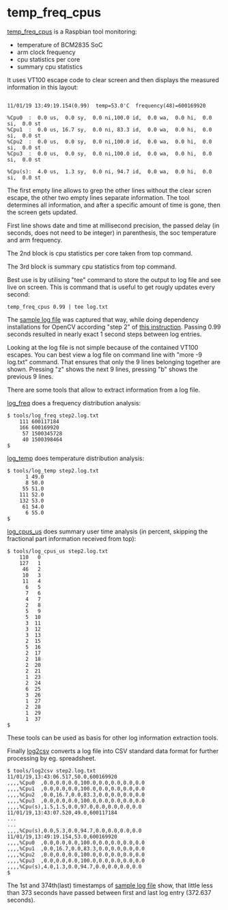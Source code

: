# temp_freq_cpus

[temp_freq_cpus](tools/temp_freq_cpus) is a Raspbian tool monitoring:
* temperature of BCM2835 SoC
* arm clock frequency
* cpu statistics per core
* summary cpu statistics

It uses VT100 escape code to clear screen and then displays the measured information in this layout:


```

11/01/19 13:49:19.154(0.99)  temp=53.0'C  frequency(48)=600169920

%Cpu0  :  0.0 us,  0.0 sy,  0.0 ni,100.0 id,  0.0 wa,  0.0 hi,  0.0 si,  0.0 st
%Cpu1  :  0.0 us, 16.7 sy,  0.0 ni, 83.3 id,  0.0 wa,  0.0 hi,  0.0 si,  0.0 st
%Cpu2  :  0.0 us,  0.0 sy,  0.0 ni,100.0 id,  0.0 wa,  0.0 hi,  0.0 si,  0.0 st
%Cpu3  :  0.0 us,  0.0 sy,  0.0 ni,100.0 id,  0.0 wa,  0.0 hi,  0.0 si,  0.0 st

%Cpu(s):  4.0 us,  1.3 sy,  0.0 ni, 94.7 id,  0.0 wa,  0.0 hi,  0.0 si,  0.0 st

```

The first empty line allows to grep the other lines without the clear scren escape, the other two empty lines separate information. The tool determines all information, and after a specific amount of time is gone, then the screen gets updated.

First line shows date and  time at millisecond precision, the passed delay (in seconds, does not need to be integer) in parenthesis, the soc temperature and arm frequency.

The 2nd block is cpu statistics per core taken from top command.

The 3rd block is summary cpu statistics from top command.


Best use is by utilising "tee" command to store the output to log file and see live on screen. This is command that is useful to get rougly updates every second:

    temp_freq_cpus 0.99 | tee log.txt

The [sample log file](step2.log.txt) was captured that way, while doing dependency installations for OpenCV according "step 2" of [this instruction](https://www.pyimagesearch.com/2019/09/16/install-opencv-4-on-raspberry-pi-4-and-raspbian-buster/). Passing 0.99 seconds resulted in nearly exact 1 second steps between log entries.

Looking at the log file is not simple because of the contained VT100 escapes. You can best view a log file on command line with "more -9 log.txt" command. That ensures that only the 9 lines belonging together are shown. Pressing "z" shows the next 9 lines, pressing "b" shows the previous 9 lines.

There are some tools that allow to extract information from a log file.

[log_freq](tools/log_frew) does a frequency distribution analysis:

    $ tools/log_freq step2.log.txt 
        111 600117184
        166 600169920
         57 1500345728
         40 1500398464
    $

[log_temp](tools/log_temp) does temperature distribution analysis:

    $ tools/log_temp step2.log.txt 
          1 49.0
          8 50.0
         55 51.0
        111 52.0
        132 53.0
         61 54.0
          6 55.0
    $

[log_cpus_us](tools/log_cpus_us) does summary user time analysis (in percent, skipping the fractional part information received from top):

    $ tools/log_cpus_us step2.log.txt 
        110   0
        127   1
         46   2
         10   3
         11   4
          6   5
          7   6
          4   7
          2   8
          5   9
          5  10
          3  11
          3  12
          3  13
          2  15
          5  16
          2  17
          2  18
          2  20
          2  21
          1  23
          2  24
          6  25
          3  26
          1  27
          2  28
          1  29
          1  37
    $

These tools can be used as basis for other log information extraction tools.

Finally [log2csv](tools/log2csv) converts a log file into CSV standard data format for further processing by eg. spreadsheet.

    $ tools/log2csv step2.log.txt
    11/01/19,13:43:06.517,50.0,600169920
    ,,,,%Cpu0  ,0.0,0.0,0.0,100.0,0.0,0.0,0.0,0.0
    ,,,,%Cpu1  ,0.0,0.0,0.0,100.0,0.0,0.0,0.0,0.0
    ,,,,%Cpu2  ,0.0,16.7,0.0,83.3,0.0,0.0,0.0,0.0
    ,,,,%Cpu3  ,0.0,0.0,0.0,100.0,0.0,0.0,0.0,0.0
    ,,,,%Cpu(s),1.5,1.5,0.0,97.0,0.0,0.0,0.0,0.0
    11/01/19,13:43:07.520,49.0,600117184
    ...
    ...
    ,,,,%Cpu(s),0.0,5.3,0.0,94.7,0.0,0.0,0.0,0.0
    11/01/19,13:49:19.154,53.0,600169920
    ,,,,%Cpu0  ,0.0,0.0,0.0,100.0,0.0,0.0,0.0,0.0
    ,,,,%Cpu1  ,0.0,16.7,0.0,83.3,0.0,0.0,0.0,0.0
    ,,,,%Cpu2  ,0.0,0.0,0.0,100.0,0.0,0.0,0.0,0.0
    ,,,,%Cpu3  ,0.0,0.0,0.0,100.0,0.0,0.0,0.0,0.0
    ,,,,%Cpu(s),4.0,1.3,0.0,94.7,0.0,0.0,0.0,0.0
    $

The 1st and 374th(last) timestamps of [sample log file](step2.log.txt) show, that little less than 373 seconds have passed between first and last log entry (372.637 seconds).
